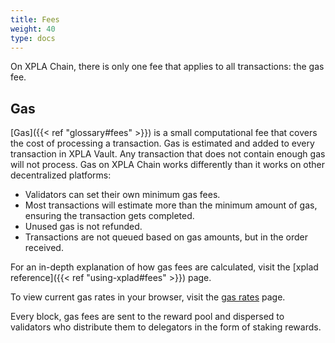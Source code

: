 ```yaml
---
title: Fees
weight: 40
type: docs
---
```


On XPLA Chain, there is only one fee that applies to all transactions: the gas fee.

## Gas
[Gas]({{< ref "glossary#fees" >}}) is a small computational fee that covers the cost of processing a transaction. Gas is estimated and added to every transaction in XPLA Vault. Any transaction that does not contain enough gas will not process.
Gas on XPLA Chain works differently than it works on other decentralized platforms:

- Validators can set their own minimum gas fees.
- Most transactions will estimate more than the minimum amount of gas, ensuring the transaction gets completed.
- Unused gas is not refunded.
- Transactions are not queued based on gas amounts, but in the order received.

For an in-depth explanation of how gas fees are calculated, visit the [xplad reference]({{< ref "using-xplad#fees" >}}) page.

To view current gas rates in your browser, visit the [gas rates](https://dimension-fcd.xpla.dev/v1/txs/gas_prices) page.

Every block, gas fees are sent to the reward pool and dispersed to validators who distribute them to delegators in the form of staking rewards.
